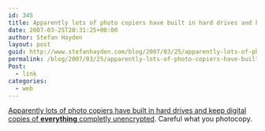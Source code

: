 ```yaml
---
id: 345
title: Apparently lots of photo copiers have built in hard drives and keep digital copies of everything completly unencrypted. Careful what you photocopy.
date: 2007-03-25T20:31:25+00:00
author: Stefan Hayden
layout: post
guid: http://www.stefanhayden.com/blog/2007/03/25/apparently-lots-of-photo-copiers-have-built-in-hard-drives-and-keep-digital-copies-of-everything-completly-unencrypted-careful-what-you-photocopy/
permalink: /blog/2007/03/25/apparently-lots-of-photo-copiers-have-built-in-hard-drives-and-keep-digital-copies-of-everything-completly-unencrypted-careful-what-you-photocopy/
Post:
  - link
categories:
  - web
---
```

<p><a href="http://tech.yahoo.com/blogs/null/22352;_ylt=Alkp8a2e.NgiuGFXAis62ZQrLpA5">Apparently lots of photo copiers have built in hard drives and keep digital copies of <strong>everything</strong> completly unencrypted</a>. Careful what you photocopy.
</p>
